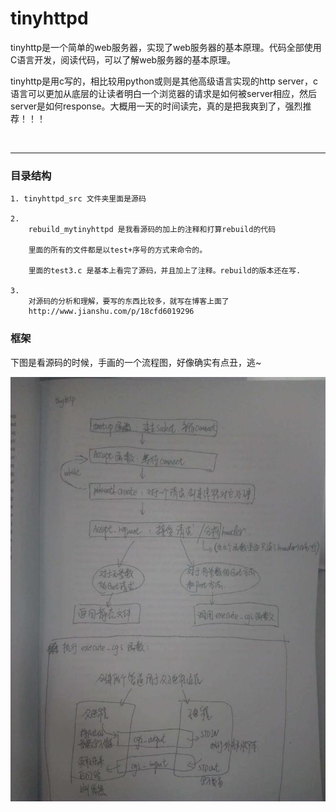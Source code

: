 # tinyhttpd

tinyhttp是一个简单的web服务器，实现了web服务器的基本原理。代码全部使用C语言开发，阅读代码，可以了解web服务器的基本原理。


tinyhttp是用c写的，相比较用python或则是其他高级语言实现的http server，c语言可以更加从底层的让读者明白一个浏览器的请求是如何被server相应，然后server是如何response。大概用一天的时间读完，真的是把我爽到了，强烈推荐！！！

<br/>

***

### 目录结构
    1. tinyhttpd_src 文件夹里面是源码

    2.  
        rebuild_mytinyhttpd 是我看源码的加上的注释和打算rebuild的代码
        
        里面的所有的文件都是以test+序号的方式来命令的。
        
        里面的test3.c 是基本上看完了源码，并且加上了注释。rebuild的版本还在写.

    3. 
        对源码的分析和理解，要写的东西比较多，就写在博客上面了
        http://www.jianshu.com/p/18cfd6019296


### 框架

下图是看源码的时候，手画的一个流程图，好像确实有点丑，逃~


![](1.jpg)